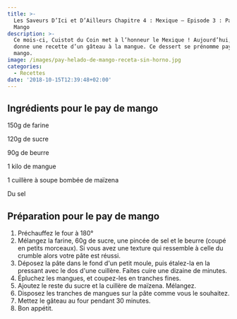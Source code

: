 ```yaml
---
title: >-
  Les Saveurs D’Ici et D’Ailleurs Chapitre 4 : Mexique – Episode 3 : Pay de
  Mango
description: >-
  Ce mois-ci, Cuistot du Coin met à l’honneur le Mexique ! Aujourd’hui, on vous
  donne une recette d’un gâteau à la mangue. Ce dessert se prénomme pay de
  mango. 
image: /images/pay-helado-de-mango-receta-sin-horno.jpg
categories:
  - Recettes
date: '2018-10-15T12:39:48+02:00'
---
```

## Ingrédients pour le pay de mango 

150g de farine

120g de sucre

90g de beurre

1 kilo de mangue

1 cuillère à soupe bombée de maïzena 

Du sel



## Préparation pour le pay de mango

1. Préchauffez le four à 180°
2. Mélangez la farine, 60g de sucre, une pincée de sel et le beurre (coupé en petits morceaux). Si vous avez une texture qui ressemble à celle du crumble alors votre pâte est réussi.
3. Déposez la pâte dans le fond d'un petit moule, puis étalez-la en la pressant avec le dos d'une cuillère. Faites cuire une dizaine de minutes.
4. Épluchez les mangues, et coupez-les en tranches fines. 
5. Ajoutez le reste du sucre et la cuillère de maïzena. Mélangez.
6. Disposez les tranches de mangues sur la pâte comme vous le souhaitez.
7. Mettez le gâteau au four pendant 30 minutes.
8. Bon appétit.
